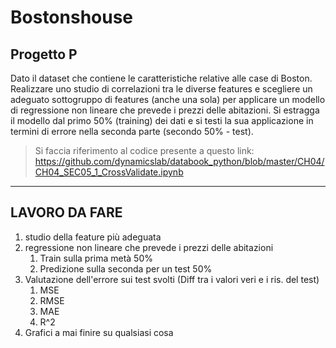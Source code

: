 # Bostonshouse

## Progetto P

Dato il dataset che contiene le caratteristiche relative alle case di Boston. Realizzare uno
studio di correlazioni tra le diverse features e scegliere un adeguato sottogruppo di features
(anche una sola) per applicare un modello di regressione non lineare che prevede i prezzi
delle abitazioni. Si estragga il modello dal primo 50% (training) dei dati e si testi la sua
applicazione in termini di errore nella seconda parte (secondo 50% - test).

> Si faccia riferimento al codice presente a questo link:
> <https://github.com/dynamicslab/databook_python/blob/master/CH04/CH04_SEC05_1_CrossValidate.ipynb>

---

## LAVORO DA FARE

1. studio della feature più adeguata
2. regressione non lineare che prevede i prezzi delle abitazioni
   1. Train sulla prima metà 50%
   2. Predizione sulla seconda per un test 50%
3. Valutazione dell'errore sui test svolti (Diff tra i valori veri e i ris. del test)
   1. MSE
   2. RMSE
   3. MAE
   4. R^2
4. Grafici a mai finire su qualsiasi cosa
